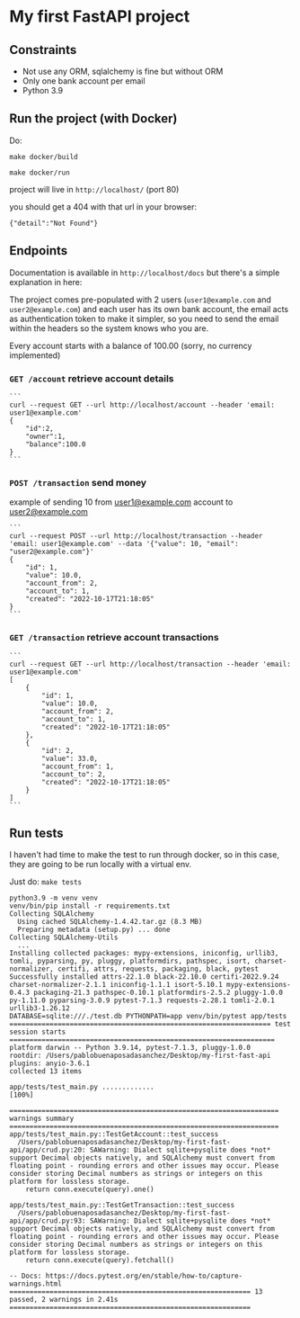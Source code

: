 # My first FastAPI project

## Constraints
* Not use any ORM, sqlalchemy is fine but without ORM
* Only one bank account per email
* Python 3.9

## Run the project (with Docker)
Do:

`make docker/build`

`make docker/run`

project will live in `http://localhost/` (port 80)

you should get a 404 with that url in your browser:
```
{"detail":"Not Found"}
```

## Endpoints
Documentation is available in `http://localhost/docs` but there's a simple explanation in here:

The project comes pre-populated with 2 users (`user1@example.com` and `user2@example.com`) and each user has its own bank account, the email acts as authentication token to make it simpler,
so you need to send the email within the headers so the system knows who you are.

Every account starts with a balance of 100.00 (sorry, no currency implemented)

### `GET /account` retrieve account details
    ```
    curl --request GET --url http://localhost/account --header 'email: user1@example.com'
    {
        "id":2,
        "owner":1,
        "balance":100.0
    }
    ```

### `POST /transaction` send money
example of sending 10 from user1@example.com account to user2@example.com

    ```
    curl --request POST --url http://localhost/transaction --header 'email: user1@example.com' --data '{"value": 10, "email": "user2@example.com"}'
    {
        "id": 1,
        "value": 10.0,
        "account_from": 2,
        "account_to": 1,
        "created": "2022-10-17T21:18:05"
    }
    ```

### `GET /transaction` retrieve account transactions
    ```
    curl --request GET --url http://localhost/transaction --header 'email: user1@example.com'
    [
        {
            "id": 1,
            "value": 10.0,
            "account_from": 2,
            "account_to": 1,
            "created": "2022-10-17T21:18:05"
        },
        {
            "id": 2,
            "value": 33.0,
            "account_from": 1,
            "account_to": 2,
            "created": "2022-10-17T21:18:05"
        }
    ]
    ```

## Run tests
I haven't had time to make the test to run through docker, so in this case, they are going to be run locally with a virtual env.

Just do: `make tests`
```
python3.9 -m venv venv
venv/bin/pip install -r requirements.txt
Collecting SQLAlchemy
  Using cached SQLAlchemy-1.4.42.tar.gz (8.3 MB)
  Preparing metadata (setup.py) ... done
Collecting SQLAlchemy-Utils
  ...
Installing collected packages: mypy-extensions, iniconfig, urllib3, tomli, pyparsing, py, pluggy, platformdirs, pathspec, isort, charset-normalizer, certifi, attrs, requests, packaging, black, pytest
Successfully installed attrs-22.1.0 black-22.10.0 certifi-2022.9.24 charset-normalizer-2.1.1 iniconfig-1.1.1 isort-5.10.1 mypy-extensions-0.4.3 packaging-21.3 pathspec-0.10.1 platformdirs-2.5.2 pluggy-1.0.0 py-1.11.0 pyparsing-3.0.9 pytest-7.1.3 requests-2.28.1 tomli-2.0.1 urllib3-1.26.12
DATABASE=sqlite:///./test.db PYTHONPATH=app venv/bin/pytest app/tests
================================================================= test session starts ==================================================================
platform darwin -- Python 3.9.14, pytest-7.1.3, pluggy-1.0.0
rootdir: /Users/pablobuenaposadasanchez/Desktop/my-first-fast-api
plugins: anyio-3.6.1
collected 13 items

app/tests/test_main.py .............                                                                                                             [100%]

=================================================================== warnings summary ===================================================================
app/tests/test_main.py::TestGetAccount::test_success
  /Users/pablobuenaposadasanchez/Desktop/my-first-fast-api/app/crud.py:20: SAWarning: Dialect sqlite+pysqlite does *not* support Decimal objects natively, and SQLAlchemy must convert from floating point - rounding errors and other issues may occur. Please consider storing Decimal numbers as strings or integers on this platform for lossless storage.
    return conn.execute(query).one()

app/tests/test_main.py::TestGetTransaction::test_success
  /Users/pablobuenaposadasanchez/Desktop/my-first-fast-api/app/crud.py:93: SAWarning: Dialect sqlite+pysqlite does *not* support Decimal objects natively, and SQLAlchemy must convert from floating point - rounding errors and other issues may occur. Please consider storing Decimal numbers as strings or integers on this platform for lossless storage.
    return conn.execute(query).fetchall()

-- Docs: https://docs.pytest.org/en/stable/how-to/capture-warnings.html
============================================================ 13 passed, 2 warnings in 2.41s ============================================================
```